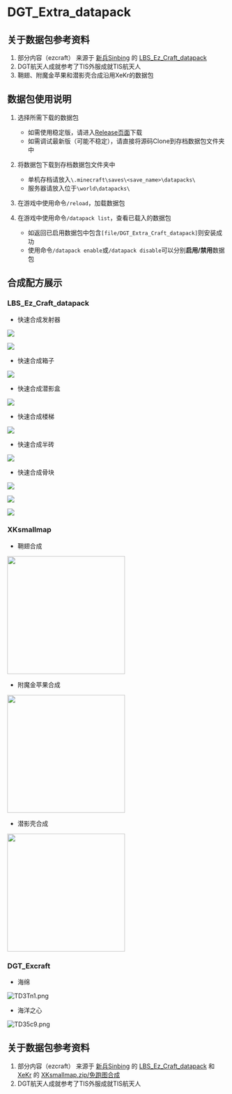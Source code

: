 # DGT_Extra_datapack

## 关于数据包参考资料

1. 部分内容（ezcraft） 来源于 [新兵Sinbing](https://space.bilibili.com/1446187/) 的 [LBS_Ez_Craft_datapack](https://github.com/Sinbing/LBS_Ez_Craft_datapack)
2. DGT航天人成就参考了TIS外服成就TIS航天人
3. 鞘翅、附魔金苹果和潜影壳合成沿用XeKr的数据包

## 数据包使用说明  
1. 选择所需下载的数据包  
   - 如需使用稳定版，请进入[Release页面](https://github.com/yokinanya/DGT_Extra_Craft_datapack/releases)下载  
   - 如需调试最新版（可能不稳定），请直接将源码Clone到存档数据包文件夹中  

2. 将数据包下载到存档数据包文件夹中  
   - 单机存档请放入`\.minecraft\saves\<save_name>\datapacks\`  
   - 服务器请放入位于`\world\datapacks\`  

3. 在游戏中使用命令`/reload`，加载数据包  

4. 在游戏中使用命令`/datapack list`，查看已载入的数据包  
   - 如返回已启用数据包中包含`[file/DGT_Extra_Craft_datapack]`则安装成功  
   - 使用命令`/datapack enable`或`/datapack disable`可以分别**启用/禁用**数据包

## 合成配方展示
### LBS_Ez_Craft_datapack
- 快速合成发射器

![](https://s3.ax1x.com/2021/01/15/s0TNp4.png)

![](https://s3.ax1x.com/2021/01/15/s0TU1J.png)

- 快速合成箱子

![](https://s3.ax1x.com/2021/01/15/s0Tac9.png)

- 快速合成潜影盒

![](https://s3.ax1x.com/2021/01/15/s0T0n1.png)

- 快速合成楼梯

![](https://s3.ax1x.com/2021/01/15/s0TdXR.png)

- 快速合成半砖

![](https://s3.ax1x.com/2021/01/15/s0TB0x.png)

- 快速合成骨块

![](https://s3.ax1x.com/2021/01/15/s0TJtU.png)

![](https://s3.ax1x.com/2021/01/15/s0TYhF.png)

![](https://s3.ax1x.com/2021/01/15/sB9RmT.png)

### XKsmallmap
- 鞘翅合成<br/>

<img src="https://i0.hdslb.com/bfs/article/7402c63e0cf8e6ee03ac4667ee991c83400333f6.png" width = "270" /><br/>
- 附魔金苹果合成

<img src="https://i0.hdslb.com/bfs/article/1795cc7d5f2472d9014807719440d3702d192f22.png" width = "270" /><br/>
- 潜影壳合成

<img src="https://i0.hdslb.com/bfs/article/014a966e77e635238c637979eae0c3380ea94ce2.png" width = "270" /><br/>

### DGT_Excraft
- 海绵

![TD3Tn1.png](https://s4.ax1x.com/2021/12/27/TD3Tn1.png)

- 海洋之心

![TD35c9.png](https://s4.ax1x.com/2021/12/27/TD35c9.png)

## 关于数据包参考资料
1. 部分内容（ezcraft） 来源于 [新兵Sinbing](https://space.bilibili.com/1446187/) 的 [LBS_Ez_Craft_datapack](https://github.com/Sinbing/LBS_Ez_Craft_datapack) 和 [XeKr](https://space.bilibili.com/5930630) 的 [XKsmallmap.zip/免跑图合成](https://www.bilibili.com/read/cv12992062)
2. DGT航天人成就参考了TIS外服成就TIS航天人